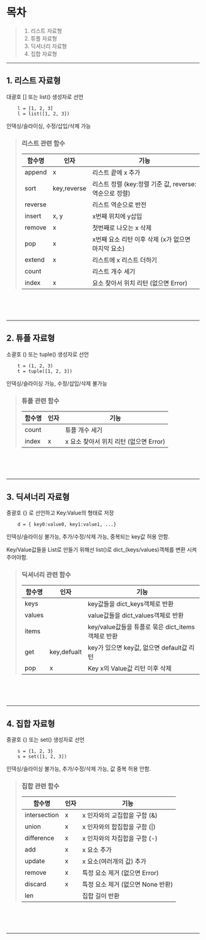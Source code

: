 # 목차
> 1. 리스트 자료형
> 2. 튜플 자료형
> 3. 딕셔너리 자료형
> 4. 집합 자료형

- - -

## 1. 리스트 자료형

대괄호 [] 또는 list() 생성자로 선언   
```
    l = [1, 2, 3]
    l = list([1, 2, 3])
```

인덱싱/슬라이싱, 수정/삽입/삭제 가능   

> ### 리스트 관련 함수   
> 
> |함수명     |인자       |기능                                                   |
> |-----------|-----------|-------------------------------------------------------|
> |append     |x          | 리스트 끝에 x 추가                                    |
> |sort       |key,reverse| 리스트 정렬 (key:정렬 기준 값, reverse:역순으로 정렬) |
> |reverse    |           | 리스트 역순으로 반전                                  |
> |insert     |x, y       | x번째 위치에 y삽입                                    |
> |remove     |x          | 첫번째로 나오는 x 삭제                                |
> |pop        |x          | x번째 요소 리턴 이후 삭제 (x가 없으면 마지막 요소)    |
> |extend     |x          | 리스트에 x 리스트 더하기                              |
> |count      |           | 리스트 개수 세기                                      |
> |index      |x          | 요소 찾아서 위치 리턴 (없으면 Error)                  |

<br/><br/><br/>

- - -

## 2. 튜플 자료형

소괄호 () 또는 tuple() 생성자로 선언
```
    t = (1, 2, 3)
    t = tuple([1, 2, 3])
```

인덱싱/슬라이싱 가능, 수정/삽입/삭제 불가능

> ### 튜플 관련 함수   
> 
> |함수명     |인자       |기능                                                   |
> |-----------|-----------|-------------------------------------------------------|
> |count      |           | 튜플 개수 세기                                        |
> |index      |x          | x 요소 찾아서 위치 리턴 (없으면 Error)                |

<br/><br/><br/>
   
- - -

## 3. 딕셔너리 자료형

중괄호 {} 로 선언하고 Key:Value의 형태로 저장   
```
    d = { key0:value0, key1:value1, ...}
```

인덱싱/슬라이싱 불가능, 추가/수정/삭제 가능, 중복되는 key값 허용 안함.   

Key/Value값들을 List로 만들기 위해선 list()로 dict_(keys/values)객체를 변환 시켜주어야함.   
    
> ### 딕셔너리 관련 함수   
> 
> |함수명     |인자       |기능                                                   |
> |-----------|-----------|-------------------------------------------------------|
> |keys       |           | key값들을 dict_keys객체로 반환                        |
> |values     |           | value값들을 dict_values객체로 반환                    |
> |items      |           | key/value값들을 튜플로 묶은 dict_items객체로 반환     |
> |get        |key,defualt| key가 있으면 key값, 없으면 default값 리턴             |
> |pop        |x          | Key x의 Value값 리턴 이후 삭제                        |

<br/><br/><br/>

- - -

## 4. 집합 자료형

중괄호 {} 또는 set() 생성자로 선언   
```
    s = {1, 2, 3}
    s = set([1, 2, 3])
```

인덱싱/슬라이싱 불가능, 추가/수정/삭제 가능, 값 중복 허용 안함.

> ### 집합 관련 함수   
> 
> |함수명      |인자        |기능                                                   |
> |------------|------------|-------------------------------------------------------|
> |intersection|x           | x 인자와의 교집합을 구함 (&)                          |
> |union       |x           | x 인자와의 합집합을 구함 (\|)                         |
> |difference  |x           | x 인자와의 차집합을 구함 (-)                          |
> |add         |x           | x 요소 추가                                           |
> |update      |x           | x 요소(여러개의 값) 추가                              |
> |remove      |x           | 특정 요소 제거 (없으면 Error)                         |
> |discard     |x           | 특정 요소 제거 (없으면 None 반환)                     |
> |len         |            | 집합 길이 반환                                        |

<br/><br/><br/>
 
- - - 

